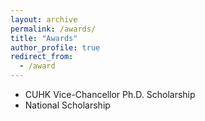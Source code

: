 ```yaml
---
layout: archive
permalink: /awards/
title: "Awards"
author_profile: true
redirect_from:
  - /award
---
```





- CUHK Vice-Chancellor Ph.D. Scholarship
- National Scholarship
